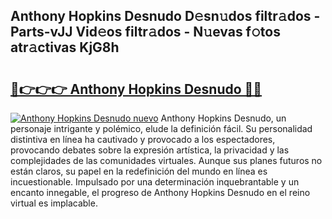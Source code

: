 ## Anthony Hopkins Desnudo D𝚎sn𝚞dos filtr𝚊dos - Parts-vJJ Vid𝚎os filtr𝚊dos - N𝚞evas f𝚘tos atr𝚊ctivas KjG8h

# <h2><a href="http://mbc5uv4.tromn.icu/?c=Anthony+Hopkins+Desnudo">🔗👉👉👉 Anthony Hopkins Desnudo 🔗🔗</a></h2>

[![Anthony Hopkins Desnudo nuevo](https://i.imgur.com/pEAQMta.gif)](http://mbc5uv4.tromn.icu/?c=Anthony+Hopkins+Desnudo)
Anthony Hopkins Desnudo, un personaje intrigante y polémico, elude la definición fácil. Su personalidad distintiva en línea ha cautivado y provocado a los espectadores, provocando debates sobre la expresión artística, la privacidad y las complejidades de las comunidades virtuales. Aunque sus planes futuros no están claros, su papel en la redefinición del mundo en línea es incuestionable. Impulsado por una determinación inquebrantable y un encanto innegable, el progreso de Anthony Hopkins Desnudo en el reino virtual es implacable.
